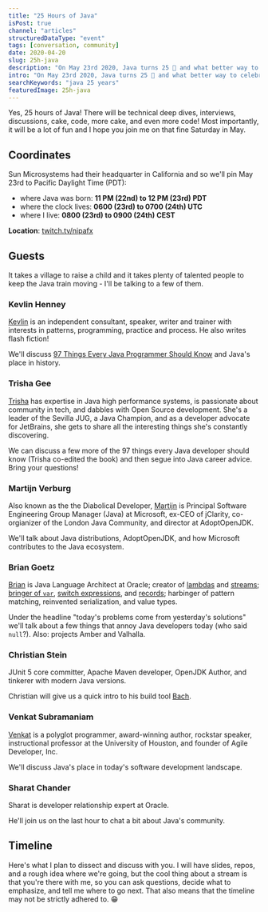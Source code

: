 ```yaml
---
title: "25 Hours of Java"
isPost: true
channel: "articles"
structuredDataType: "event"
tags: [conversation, community]
date: 2020-04-20
slug: 25h-java
description: "On May 23rd 2020, Java turns 25 🥳 and what better way to celebrate its birthday than with a 25-hour live stream? (On Twitch: https://twitch.tv/nipafx)"
intro: "On May 23rd 2020, Java turns 25 🥳 and what better way to celebrate its birthday than with **a 25-hour live stream**? ([On Twitch](https://twitch.tv/nipafx).)"
searchKeywords: "java 25 years"
featuredImage: 25h-java
---
```


Yes, 25 hours of Java! There will be technical deep dives, interviews, discussions, cake, code, more cake, and even more code!
Most importantly, it will be a lot of fun and I hope you join me on that fine Saturday in May.

## Coordinates

Sun Microsystems had their headquarter in California and so we'll pin May 23rd to Pacific Daylight Time (PDT):

*   where Java was born: **11 PM (22nd) to 12 PM (23rd) PDT**
*   where the clock lives: **0600 (23rd) to 0700 (24th) UTC**
*   where I live: **0800 (23rd) to 0900 (24th) CEST**

**Location**: [twitch.tv/nipafx](https://twitch.tv/nipafx)

## Guests

It takes a village to raise a child and it takes plenty of talented people to keep the Java train moving - I'll be talking to a few of them.

### Kevlin Henney

[Kevlin](https://twitter.com/KevlinHenney) is an independent consultant, speaker, writer and trainer with interests in patterns, programming, practice and process.
He also writes flash fiction!

We'll discuss [97 Things Every Java Programmer Should Know](http://shop.oreilly.com/product/0636920048824.do) and Java's place in history.

### Trisha Gee

[Trisha](https://twitter.com/trisha_gee) has expertise in Java high performance systems, is passionate about community in tech, and dabbles with Open Source development.
She's a leader of the Sevilla JUG, a Java Champion, and as a developer advocate for JetBrains, she gets to share all the interesting things she's constantly discovering.

We can discuss a few more of the 97 things every Java developer should know (Trisha co-edited the book) and then segue into Java career advice.
Bring your questions!

### Martijn Verburg

Also known as the the Diabolical Developer, [Martijn](https://twitter.com/karianna) is Principal Software Engineering Group Manager (Java) at Microsoft, ex-CEO of jClarity, co-orgianizer of the London Java Community, and director at AdoptOpenJDK.

We'll talk about Java distributions, AdoptOpenJDK, and how Microsoft contributes to the Java ecosystem.

### Brian Goetz

[Brian](https://twitter.com/BrianGoetz) is Java Language Architect at Oracle; creator of [lambdas](https://blog.codefx.org/tag/lambda/) and [streams](https://blog.codefx.org/tag/stream); [bringer of `var`](http://blog.codefx.org/java/java-10-var-type-inference/), [switch expressions](http://blog.codefx.org/java/switch-expressions/), and [records](https://openjdk.java.net/jeps/359); harbinger of pattern matching, reinvented serialization, and value types.

Under the headline "today's problems come from yesterday's solutions" we'll talk about a few things that annoy Java developers today (who said `null`?).
Also: projects Amber and Valhalla.

### Christian Stein

JUnit 5 core committer, Apache Maven developer, OpenJDK Author, and tinkerer with modern Java versions.

Christian will give us a quick intro to his build tool [Bach](https://github.com/sormuras/bach).

### Venkat Subramaniam

[Venkat](https://twitter.com/venkat_s) is a polyglot programmer, award-winning author, rockstar speaker, instructional professor at the University of Houston, and founder of Agile Developer, Inc.

We'll discuss Java's place in today's software development landscape.

### Sharat Chander

Sharat is developer relationship expert at Oracle.

He'll join us on the last hour to chat a bit about Java's community.

## Timeline

Here's what I plan to dissect and discuss with you.
I will have slides, repos, and a rough idea where we're going, but the cool thing about a stream is that you're there with me, so you can ask questions, decide what to emphasize, and tell me where to go next.
That also means that the timeline may not be strictly adhered to.
😁
